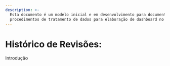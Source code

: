 ```yaml
---
description: >-
  Esta documento é um modelo inicial e em desenvolvimento para documentar
  procedimentos de tratamento de dados para elaboração de dashboard no Power BI
---
```


# Histórico de Revisões:

Introdução
